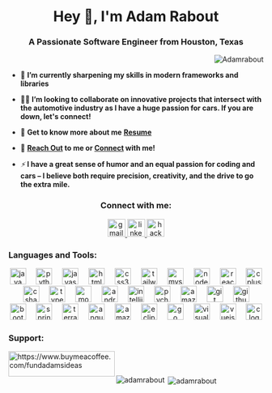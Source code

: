 <h1 align="center">Hey 👋, I'm Adam Rabout</h1>
<h3 align="center">A Passionate Software Engineer from Houston, Texas</h3>

<p align="right"> <img src="https://profile-counter.glitch.me/Adamrabout/count.svg?" alt="Adamrabout" /> </p>

- 🌱 **I’m currently sharpening my skills in modern frameworks and libraries**

- 👨‍💻 **I’m looking to collaborate on innovative projects that intersect with the automotive industry as I have a huge passion for cars. If you are down, let's connect!**

- 📄 **Get to know more about me** **[Resume](https://docs.google.com/document/d/1slxqB564sxghRZot8erRjvWLFsp740WU/edit?usp=sharing&ouid=114964691915252297622&rtpof=true&sd=true)**

- 💬 **[Reach Out](adamrabout03@gmail.com) to me or [Connect](https://www.linkedin.com/in/raboutadam) with me!**

- *⚡* **I have a great sense of humor and an equal passion for coding and cars – I believe both require precision, creativity, and the drive to go the extra mile.**

<h3 align="center">Connect with me:</h3>
<div align="center">
  <a href="adamrabout03@gmail.com" target="_blank">
    <img src="https://img.shields.io/static/v1?message=Gmail&logo=gmail&label=&color=D14836&logoColor=white&labelColor=&style=for-the-badge" height="35" alt="gmail logo"  />
  </a>
  <a href="linkedin.com/in/raboutadam" target="_blank">
    <img src="https://img.shields.io/static/v1?message=LinkedIn&logo=linkedin&label=&color=0077B5&logoColor=white&labelColor=&style=for-the-badge" height="35" alt="linkedin logo"  />
  </a>
  <a href="https://www.hackerrank.com/profile/adamrabout03" target="_blank">
    <img src="https://img.shields.io/static/v1?message=HackerRank&logo=hackerrank&label=&color=2EC866&logoColor=white&labelColor=&style=for-the-badge" height="35" alt="hackerrank logo"  />
  </a>
</div>

<h3 align="left">Languages and Tools:</h3>
<p <div align="center">
  <img src="https://cdn.jsdelivr.net/gh/devicons/devicon/icons/java/java-original.svg" height="32" alt="java logo"  />
  <img width="12" />
  <img src="https://cdn.jsdelivr.net/gh/devicons/devicon/icons/python/python-original.svg" height="32" alt="python logo"  />
  <img width="12" />
  <img src="https://cdn.jsdelivr.net/gh/devicons/devicon/icons/javascript/javascript-original.svg" height="32" alt="javascript logo"  />
  <img width="12" />
  <img src="https://cdn.jsdelivr.net/gh/devicons/devicon/icons/html5/html5-original.svg" height="32" alt="html5 logo"  />
  <img width="12" />
  <img src="https://cdn.jsdelivr.net/gh/devicons/devicon/icons/css3/css3-original.svg" height="32" alt="css3 logo"  />
  <img width="12" />
  <img src="https://cdn.jsdelivr.net/gh/devicons/devicon/icons/tailwindcss/tailwindcss-original-wordmark.svg" height="32" alt="tailwindcss logo"  />
  <img width="12" />
  <img src="https://cdn.jsdelivr.net/gh/devicons/devicon/icons/mysql/mysql-original.svg" height="32" alt="mysql logo"  />
  <img width="12" />
  <img src="https://cdn.jsdelivr.net/gh/devicons/devicon/icons/nodejs/nodejs-original.svg" height="32" alt="nodejs logo"  />
  <img width="12" />
  <img src="https://cdn.jsdelivr.net/gh/devicons/devicon/icons/react/react-original.svg" height="32" alt="react logo"  />
  <img width="12" />
  <img src="https://cdn.jsdelivr.net/gh/devicons/devicon/icons/cplusplus/cplusplus-original.svg" height="32" alt="cplusplus logo"  />
  <img width="12" />
  <img src="https://cdn.jsdelivr.net/gh/devicons/devicon/icons/csharp/csharp-original.svg" height="32" alt="csharp logo"  />
  <img width="12" />
  <img src="https://cdn.jsdelivr.net/gh/devicons/devicon/icons/typescript/typescript-original.svg" height="32" alt="typescript logo"  />
  <img width="12" />
  <img src="https://cdn.jsdelivr.net/gh/devicons/devicon/icons/mongodb/mongodb-original.svg" height="32" alt="mongodb logo"  />
  <img width="12" />
  <img src="https://cdn.jsdelivr.net/gh/devicons/devicon/icons/androidstudio/androidstudio-original.svg" height="32" alt="androidstudio logo"  />
  <img width="12" />
  <img src="https://cdn.jsdelivr.net/gh/devicons/devicon/icons/intellij/intellij-original.svg" height="32" alt="intellij logo"  />
  <img width="12" />
  <img src="https://cdn.jsdelivr.net/gh/devicons/devicon/icons/pycharm/pycharm-original.svg" height="32" alt="pycharm logo"  />
  <img width="12" />
  <img src="https://cdn.jsdelivr.net/gh/devicons/devicon/icons/amazonwebservices/amazonwebservices-original.svg" height="32" alt="amazonwebservices logo"  />
  <img width="12" />
  <img src="https://cdn.jsdelivr.net/gh/devicons/devicon/icons/git/git-original.svg" height="32" alt="git logo"  />
  <img width="12" />
  <img src="https://cdn.jsdelivr.net/gh/devicons/devicon/icons/github/github-original.svg" height="32" alt="github logo"  />
  <img width="12" />
  <img src="https://cdn.jsdelivr.net/gh/devicons/devicon/icons/bootstrap/bootstrap-original.svg" height="32" alt="bootstrap logo"  />
  <img width="12" />
  <img src="https://cdn.jsdelivr.net/gh/devicons/devicon/icons/spring/spring-original.svg" height="32" alt="spring logo"  />
  <img width="12" />
  <img src="https://cdn.jsdelivr.net/gh/devicons/devicon/icons/terraform/terraform-original.svg" height="32" alt="terraform logo"  />
  <img width="12" />
  <img src="https://cdn.jsdelivr.net/gh/devicons/devicon/icons/angularjs/angularjs-original.svg" height="32" alt="angularjs logo"  />
  <img width="12" />
  <img src="https://cdn.simpleicons.org/amazondynamodb/4053D6" height="32" alt="amazondynamodb logo"  />
  <img width="12" />
  <img src="https://skillicons.dev/icons?i=eclipse" height="32" alt="eclipseide logo"  />
  <img width="12" />
  <img src="https://skillicons.dev/icons?i=go" height="32" alt="go logo"  />
  <img width="12" />
  <img src="https://cdn.jsdelivr.net/gh/devicons/devicon/icons/visualstudio/visualstudio-plain.svg" height="32" alt="visualstudio logo"  />
  <img width="12" />
  <img src="https://cdn.jsdelivr.net/gh/devicons/devicon/icons/vuejs/vuejs-original.svg" height="32" alt="vuejs logo"  />
  <img width="12" />
  <img src="https://cdn.jsdelivr.net/gh/devicons/devicon/icons/c/c-original.svg" height="32" alt="c logo"  />
</div>
 </p>

<h3 align="left">Support:</h3>
<p><a href="https://www.buymeacoffee.com/https://www.buymeacoffee.com/fundadamsideas"> <img align="left" src="https://cdn.buymeacoffee.com/buttons/v2/default-yellow.png" height="50" width="210" alt="https://www.buymeacoffee.com/fundadamsideas" /></a></p><br><br>

<p><img align="left" src="https://github-readme-stats.vercel.app/api/top-langs?username=adamrabout&show_icons=true&theme=cobalt&hide_border=true&locale=en&layout=compact" alt="adamrabout" /></p>

<p>&nbsp;<img align="center" src="https://github-readme-stats.vercel.app/api?username=adamrabout&show_icons=true&theme=cobalt&hide_border=true&locale=en" alt="adamrabout" /></p>





